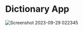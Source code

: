 # Dictionary App

![Screenshot 2023-09-29 022345](https://github.com/Lambersonistaken/JS-API-Projects/assets/73862428/ab0295ec-3fe3-483e-9253-02d7126880e5)
